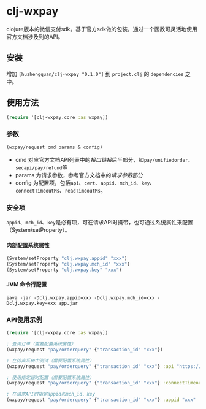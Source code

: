 # clj-wxpay

clojure版本的微信支付sdk。基于官方sdk做的包装，通过一个函数可灵活地使用官方文档涉及到的API。

## 安装

增加 `[huzhengquan/clj-wxpay "0.1.0"]` 到 `project.clj` 的 `dependencies` 之中。

## 使用方法

```clojure
(require '[clj-wxpay.core :as wxpay])
```

### 参数

```clojure
(wxpay/request cmd params & config)
```
- cmd 对应官方文档API列表中的*接口链接*后半部分，如`pay/unifiedorder`、`secapi/pay/refund`等
- params 为请求参数，参考官方文档中的*请求参数*部分
- config 为配置项，包括`api`、`cert`、`appid`、`mch_id`、`key`、`connectTimeoutMs`、`readTimeoutMs`。

### 安全项

`appid`、`mch_id`、`key`是必有项，可在请求API时携带，也可通过系统属性来配置（System/setProperty）。

#### 内部配置系统属性

```clojure
(System/setProperty "clj.wxpay.appid" "xxx")
(System/setProperty "clj.wxpay.mch_id" "xxx")
(System/setProperty "clj.wxpay.key" "xxx")
```

#### JVM 命令行配置

```shell
java -jar -Dclj.wxpay.appid=xxx -Dclj.wxpay.mch_id=xxx -Dclj.wxpay.key=xxx app.jar
```

### API使用示例

```clojure
(require '[clj-wxpay.core :as wxpay])

; 查询订单（需要配置系统属性）
(wxpay/request "pay/orderquery" {"transaction_id" "xxx"})

; 在仿真系统中测试（需要配置系统属性）
(wxpay/request "pay/orderquery" {"transaction_id" "xxx"} :api "https://api.mch.weixin.qq.com/sandboxnew/")

; 使用指定超时配置（需要配置系统属性）
(wxpay/request "pay/orderquery" {"transaction_id" "xxx"} :connectTimeoutMs 1000 :readTimeoutMs 1000)

; 在请求API时指定appid和mch_id、key
(wxpay/request "pay/orderquery" {"transaction_id" "xxx"} :appid "xxx" :mch_id "xxx" :key "xxx")
```
